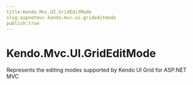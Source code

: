 ```yaml
---
title:Kendo.Mvc.UI.GridEditMode
slug:aspnetmvc-kendo.mvc.ui.grideditmode
publish:true
---
```


# Kendo.Mvc.UI.GridEditMode

Represents the editing modes supported by Kendo UI Grid for ASP.NET MVC